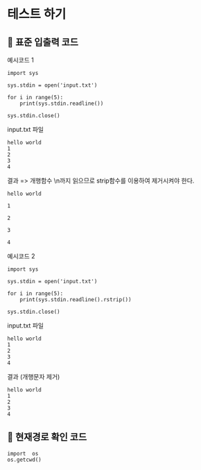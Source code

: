 
# 테스트 하기

## 📌 표준 입출력 코드

예시코드 1

```
import sys

sys.stdin = open('input.txt')

for i in range(5):
    print(sys.stdin.readline())
    
sys.stdin.close()
```

input.txt 파일

```
hello world
1
2
3
4
```

결과 => 개행함수 \n까지 읽으므로 strip함수를 이용하여 제거시켜야 한다.
```
hello world

1

2

3

4
```

예시코드 2

```
import sys

sys.stdin = open('input.txt')

for i in range(5):
    print(sys.stdin.readline().rstrip())
    
sys.stdin.close()
```

input.txt 파일

```
hello world
1
2
3
4
```

결과 (개행문자 제거)

```
hello world
1
2
3
4
```


## 📌 현재경로 확인 코드

```
import  os
os.getcwd()
```
